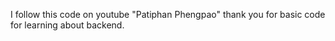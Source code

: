I follow this code on youtube "Patiphan Phengpao" thank you for basic code for learning about backend.
